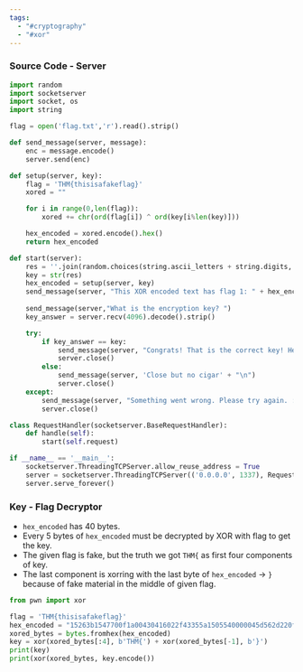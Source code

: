 ```yaml
---
tags:
  - "#cryptography"
  - "#xor"
---
```


### Source Code - Server
```python
import random
import socketserver 
import socket, os
import string

flag = open('flag.txt','r').read().strip()

def send_message(server, message):
    enc = message.encode()
    server.send(enc)

def setup(server, key):
    flag = 'THM{thisisafakeflag}' 
    xored = ""

    for i in range(0,len(flag)):
        xored += chr(ord(flag[i]) ^ ord(key[i%len(key)]))

    hex_encoded = xored.encode().hex()
    return hex_encoded

def start(server):
    res = ''.join(random.choices(string.ascii_letters + string.digits, k=5))
    key = str(res)
    hex_encoded = setup(server, key)
    send_message(server, "This XOR encoded text has flag 1: " + hex_encoded + "\n")
    
    send_message(server,"What is the encryption key? ")
    key_answer = server.recv(4096).decode().strip()

    try:
        if key_answer == key:
            send_message(server, "Congrats! That is the correct key! Here is flag 2: " + flag + "\n")
            server.close()
        else:
            send_message(server, 'Close but no cigar' + "\n")
            server.close()
    except:
        send_message(server, "Something went wrong. Please try again. :)\n")
        server.close()

class RequestHandler(socketserver.BaseRequestHandler):
    def handle(self):
        start(self.request)

if __name__ == '__main__':
    socketserver.ThreadingTCPServer.allow_reuse_address = True
    server = socketserver.ThreadingTCPServer(('0.0.0.0', 1337), RequestHandler)
    server.serve_forever()
```

### Key - Flag Decryptor
- `hex_encoded` has 40 bytes.
- Every 5 bytes of `hex_encoded` must be decrypted by XOR with flag to get the key.
- The given flag is fake, but the truth we got `THM{` as first four components of key.
- The last component is xorring with the last byte of `hex_encoded` -> `}` because of fake material in the middle of given flag.

```python
from pwn import xor

flag = 'THM{thisisafakeflag}'
hex_encoded = "15263b1547700f1a00430416022f43355a1505540000045d562d220f0662331a0f5e423316391c4a"
xored_bytes = bytes.fromhex(hex_encoded)
key = xor(xored_bytes[:4], b'THM{') + xor(xored_bytes[-1], b'}')
print(key)
print(xor(xored_bytes, key.encode())
```